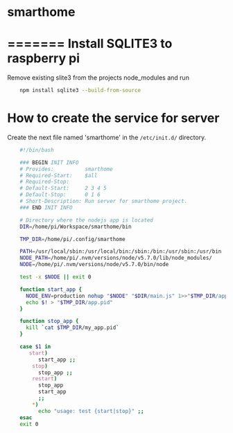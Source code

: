 smarthome
=========



=======
Install SQLITE3 to raspberry pi
===============================

Remove existing slite3 from the projects node_modules and run

```bash
    npm install sqlite3 --build-from-source
```

How to create the service for server
====================================

Create the next file named 'smarthome' in the `/etc/init.d/` directory.

```bash
    #!/bin/bash

    ### BEGIN INIT INFO
    # Provides:          smarthome
    # Required-Start:    $all
    # Required-Stop:
    # Default-Start:     2 3 4 5
    # Default-Stop:      0 1 6
    # Short-Description: Run server for smarthome project.
    ### END INIT INFO

    # Directory where the nodejs app is located
    DIR=/home/pi/Workspace/smarthome/bin

    TMP_DIR=/home/pi/.config/smarthome

    PATH=/usr/local/sbin:/usr/local/bin:/sbin:/bin:/usr/sbin:/usr/bin
    NODE_PATH=/home/pi/.nvm/versions/node/v5.7.0/lib/node_modules/
    NODE=/home/pi/.nvm/versions/node/v5.7.0/bin/node

    test -x $NODE || exit 0

    function start_app {
      NODE_ENV=production nohup "$NODE" "$DIR/main.js" 1>>"$TMP_DIR/app.log" 2>&1 &
      echo $! > "$TMP_DIR/app.pid"
    }

    function stop_app {
      kill `cat $TMP_DIR/my_app.pid`
    }

    case $1 in
       start)
          start_app ;;
        stop)
          stop_app ;;
        restart)
          stop_app
          start_app
          ;;
        *)
          echo "usage: test {start|stop}" ;;
    esac
    exit 0
```
